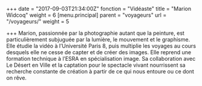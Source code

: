 +++
date = "2017-09-03T21:34:00Z"
fonction = "Vidéaste"
title = "Marion Widcoq"
weight = 6
[menu.principal]
parent = "voyageurs"
url = "/voyageurs/"
weight = 5

+++
Marion, passionnée par la photographie autant que la peinture, est particulièrement subjuguée par la lumière, le mouvement et le graphisme. Elle étudie la vidéo à l’Université Paris 8, puis multiplie les voyages au cours desquels elle ne cesse de capter et de créer des images. Elle reprend une formation technique à l’ESRA en spécialisation image. Sa collaboration avec Le Désert en Ville et la captation pour le spectacle vivant nourrissent sa recherche constante de création à partir de ce qui nous entoure ou ce dont on rêve.